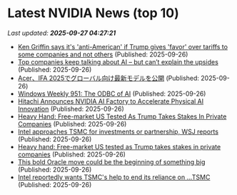 # Latest NVIDIA News (top 10)
_Last updated: **2025-09-27 04:27:21**_

- [Ken Griffin says it's 'anti-American' if Trump gives 'favor' over tariffs to some companies and not others](https://www.businessinsider.com/ken-griffin-slams-trump-for-granting-some-companies-tariff-favors-2025-9) (Published: 2025-09-26)
- [Top companies keep talking about AI – but can’t explain the upsides](https://www.irishtimes.com/business/work/2025/09/26/top-companies-keep-talking-about-ai-but-cant-explain-the-upsides/) (Published: 2025-09-26)
- [Acer、IFA 2025でグローバル向け最新モデルを公開](https://prtimes.jp/main/html/rd/p/000001034.000000640.html) (Published: 2025-09-26)
- [Windows Weekly 951: The ODBC of AI](https://www.thurrott.com/podcasts/windows-weekly/327336/windows-weekly-951-the-odbc-of-ai) (Published: 2025-09-26)
- [Hitachi Announces NVIDIA AI Factory to Accelerate Physical AI Innovation](https://financialpost.com/pmn/business-wire-news-releases-pmn/hitachi-announces-nvidia-ai-factory-to-accelerate-physical-ai-innovation) (Published: 2025-09-26)
- [Heavy Hand: Free-market US Tested As Trump Takes Stakes In Private Companies](https://www.ibtimes.com/heavy-hand-free-market-us-tested-trump-takes-stakes-private-companies-3784508) (Published: 2025-09-26)
- [Intel approaches TSMC for investments or partnership, WSJ reports](https://economictimes.indiatimes.com/tech/technology/intel-approaches-tsmc-for-investments-or-partnership-wsj-reports/articleshow/124140675.cms) (Published: 2025-09-26)
- [Heavy hand: Free-market US tested as Trump takes stakes in private companies](https://www.digitaljournal.com/world/heavy-hand-free-market-us-tested-as-trump-takes-stakes-in-private-companies/article) (Published: 2025-09-26)
- [This bold Oracle move could be the beginning of something big](https://www.thestreet.com/technology/this-bold-oracle-move-could-be-the-beginning-of-something-big-) (Published: 2025-09-26)
- [Intel reportedly wants TSMC's help to end its reliance on ...TSMC](https://www.theregister.com/2025/09/26/intel_tsmc_invest/) (Published: 2025-09-26)

